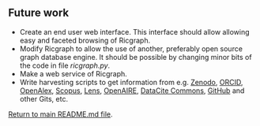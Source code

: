 ## Future work

* Create an end user web interface. This interface should allow
  allowing easy and faceted browsing of Ricgraph.
* Modify Ricgraph to allow the use of another, preferably open source graph database engine.
  It should be possible by changing minor bits of the code in file *ricgraph.py*.
* Make a web service of Ricgraph.
* Write harvesting scripts to get information from e.g. [Zenodo](https://zenodo.org),
  [ORCID](https://orcid.org), [OpenAlex](https://openalex.org), 
  [Scopus](https://www.scopus.com), [Lens](https://www.lens.org),
  [OpenAIRE](https://explore.openaire.eu), 
  [DataCite Commons](https://commons.datacite.org), 
  [GitHub](https://github.com) and other Gits, etc.  

[Return to main README.md file](../README.md).
